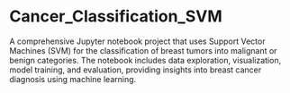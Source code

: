 # Cancer_Classification_SVM
A comprehensive Jupyter notebook project that uses Support Vector Machines (SVM) for the classification of breast tumors into malignant or benign categories. The notebook includes data exploration, visualization, model training, and evaluation, providing insights into breast cancer diagnosis using machine learning.
